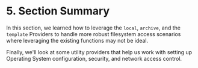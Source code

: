 # 5. Section Summary

In this section, we learned how to leverage the `local`, `archive`, and the `template` Providers to handle more robust filesystem access scenarios where leveraging the existing functions may not be ideal.

Finally, we'll look at some utility providers that help us work with setting up Operating System configuration, security, and network access control.